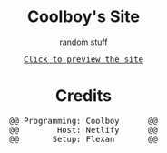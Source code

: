 <div align="center">
<h1>Coolboy's Site</h1>
<p>random stuff</p>
<pre><a href="https://coolboysite.cf">Click to preview the site</a></pre>
<h1>Credits</h1>
<pre lang="diff">
@@ Programming: Coolboy      @@
@@        Host: Netlify      @@
@@       Setup: Flexan       @@
</pre>
</div>
